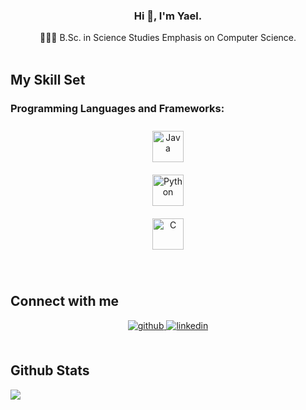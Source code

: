 
### **<div align="center">Hi 👋, I'm Yael.</div>**  

<div align="center">👨🏻‍🎓 B.Sc. in Science Studies Emphasis on Computer Science.</div>  

<br/>  

## My Skill Set  

### Programming Languages and Frameworks:
<div align="center"> 

<a href="https://www.java.com/" target="_blank"><img style="margin: 10px" src="https://profilinator.rishav.dev/skills-assets/java-original-wordmark.svg" alt="Java" height="50" /></a>  
<a href="https://www.python.org/" target="_blank"><img style="margin: 10px" src="https://profilinator.rishav.dev/skills-assets/python-original.svg" alt="Python" height="50" /></a>  
<a href="https://www.cprogramming.com/" target="_blank"><img style="margin: 10px" src="https://profilinator.rishav.dev/skills-assets/c-original.svg" alt="C" height="50" /></a>  
</div>  



<br/>  


## Connect with me  
<div align="center">
<a href="https://github.com/YaelGluskin" target="_blank">
<img src=https://img.shields.io/badge/github-%2324292e.svg?&style=for-the-badge&logo=github&logoColor=white alt=github style="margin-bottom: 5px;" />

<a href="https://linkedin.com/in/yaelgluskin" target="_blank">
<img src=https://img.shields.io/badge/linkedin-%231E77B5.svg?&style=for-the-badge&logo=linkedin&logoColor=white alt=linkedin style="margin-bottom: 5px;" />
</a>
</div>  
  

<br/>  


## Github Stats  
<img src="https://github-readme-stats.vercel.app/api/top-langs/?username=YaelGluskin&hide_border=true&layout=compact" align="center" />
<br/>
